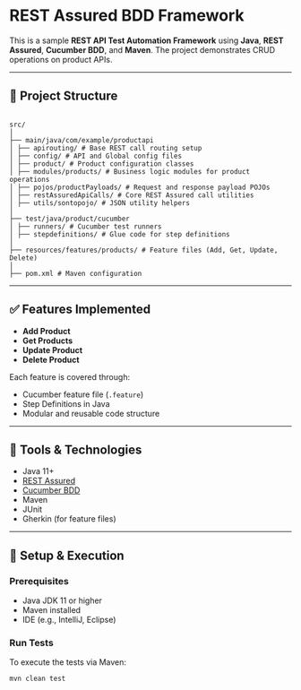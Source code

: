 # REST Assured BDD Framework

This is a sample **REST API Test Automation Framework** using **Java**, **REST Assured**, **Cucumber BDD**, and **Maven**. The project demonstrates CRUD operations on product APIs.

---

## 📁 Project Structure
```

src/
│
├── main/java/com/example/productapi
│ ├── apirouting/ # Base REST call routing setup
│ ├── config/ # API and Global config files
│ ├── product/ # Product configuration classes
│ ├── modules/products/ # Business logic modules for product operations
│ ├── pojos/productPayloads/ # Request and response payload POJOs
│ ├── restAssuredApiCalls/ # Core REST Assured call utilities
│ ├── utils/sontopojo/ # JSON utility helpers
│
├── test/java/product/cucumber
│ ├── runners/ # Cucumber test runners
│ ├── stepdefinitions/ # Glue code for step definitions
│
├── resources/features/products/ # Feature files (Add, Get, Update, Delete)
│
├── pom.xml # Maven configuration
```

---

## ✅ Features Implemented

- **Add Product**
- **Get Products**
- **Update Product**
- **Delete Product**

Each feature is covered through:
- Cucumber feature file (`.feature`)
- Step Definitions in Java
- Modular and reusable code structure

---

## 🚀 Tools & Technologies

- Java 11+
- [REST Assured](https://rest-assured.io/)
- [Cucumber BDD](https://cucumber.io/)
- Maven
- JUnit
- Gherkin (for feature files)

---

## 🔧 Setup & Execution

### Prerequisites
- Java JDK 11 or higher
- Maven installed
- IDE (e.g., IntelliJ, Eclipse)

### Run Tests
To execute the tests via Maven:

```bash
mvn clean test

